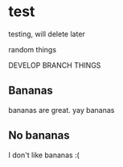 # test
testing, will delete later


random things

DEVELOP BRANCH THINGS

## Bananas

bananas are great. yay bananas

## No bananas

I don't like bananas :(

